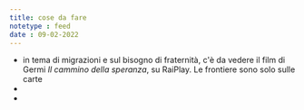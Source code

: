 ```yaml
---
title: cose da fare
notetype : feed
date : 09-02-2022
---
```


- in tema di migrazioni e sul bisogno di fraternità, c'è da vedere il film di Germi _Il cammino della speranza_, su RaiPlay. Le frontiere sono solo sulle carte
- 
- 